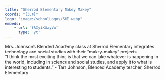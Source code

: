 ```yaml
---
title: "Sherrod Elementary Makey Makey"
coords: "[3,0]"
logo: "images/schoolLogos/SHE.webp"
embeds:
    - url: "FRIyiXSzyVw"
      type: 'yt'
---
```


Mrs. Johnson’s Blended Academy class at Sherrod Elementary integrates technology and social studies with their “makey-makey” projects.  
“I think the most exciting thing is that we can take whatever is happening in the world, including in science and social studies, and apply it to what is interesting to students.”  - Tara Johnson, Blended Academy teacher, Sherrod Elementary

